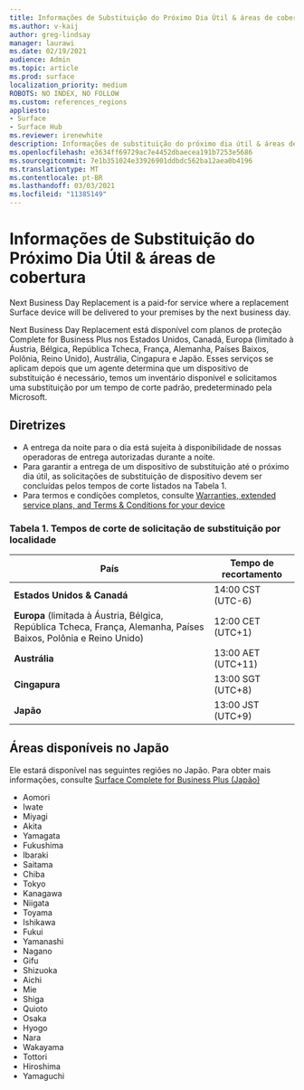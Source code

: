 ```yaml
---
title: Informações de Substituição do Próximo Dia Útil & áreas de cobertura
ms.author: v-kaij
author: greg-lindsay
manager: laurawi
ms.date: 02/19/2021
audience: Admin
ms.topic: article
ms.prod: surface
localization_priority: medium
ROBOTS: NO INDEX, NO FOLLOW
ms.custom: references_regions
appliesto:
- Surface
- Surface Hub
ms.reviewer: irenewhite
description: Informações de substituição do próximo dia útil & áreas de cobertura.
ms.openlocfilehash: e3634ff69729ac7e4452dbaecea191b7253e5686
ms.sourcegitcommit: 7e1b351024e33926901ddbdc562ba12aea0b4196
ms.translationtype: MT
ms.contentlocale: pt-BR
ms.lasthandoff: 03/03/2021
ms.locfileid: "11385149"
---
```

# <a name="next-business-day-replacement-information--coverage-areas"></a>Informações de Substituição do Próximo Dia Útil & áreas de cobertura

Next Business Day Replacement is a paid-for service where a replacement Surface device will be delivered to your premises by the next business day. 

Next Business Day Replacement está disponível com planos de proteção Complete for Business Plus nos Estados Unidos, Canadá, Europa (limitado à Áustria, Bélgica, República Tcheca, França, Alemanha, Países Baixos, Polônia, Reino Unido), Austrália, Cingapura e Japão. Esses serviços se aplicam depois que um agente determina que um dispositivo de substituição é necessário, temos um inventário disponível e solicitamos uma substituição por um tempo de corte padrão, predeterminado pela Microsoft. 

## <a name="guidelines"></a>Diretrizes

- A entrega da noite para o dia está sujeita à disponibilidade de nossas operadoras de entrega autorizadas durante a noite.
- Para garantir a entrega de um dispositivo de substituição até o próximo dia útil, as solicitações de substituição de dispositivo devem ser concluídas pelos tempos de corte listados na Tabela 1. 
- Para termos e condições completos, consulte [Warranties, extended service plans, and Terms & Conditions for your device](https://support.microsoft.com/topic/warranties-extended-service-plans-and-terms-conditions-for-your-device-eedf7a23-84a7-1a47-480b-0e10503eedf5)

### <a name="table-1-replacement-request-cutoff-times-by-locale"></a>Tabela 1. Tempos de corte de solicitação de substituição por localidade

| País                                                                                                    | Tempo de recortamento |
| -------------------------------------------------------------------------------------------------------------- | --------------- |
| **Estados Unidos & Canadá**                                                                                     | 14:00 CST (UTC-6)      |
| **Europa** (limitada à Áustria, Bélgica, República Tcheca, França, Alemanha, Países Baixos, Polônia e Reino Unido) | 12:00 CET (UTC+1)     |
| **Austrália**                                                                                                  | 13:00 AET (UTC+11)    |
| **Cingapura**                                                                                                  | 13:00 SGT (UTC+8)   |
| **Japão**                                                                                                      | 13:00 JST (UTC+9)   |


##  <a name="available-areas-in-japan"></a>Áreas disponíveis no Japão 

Ele estará disponível nas seguintes regiões no Japão. Para obter mais informações, consulte [Surface Complete for Business Plus (Japão)](https://cdn.techcommunity.microsoft.com/assets/Surface/jp-next-day-replace-surface.pdf)

- Aomori
- Iwate
- Miyagi
- Akita
- Yamagata
- Fukushima
- Ibaraki
- Saitama
- Chiba
- Tokyo
- Kanagawa
- Niigata
- Toyama
- Ishikawa
- Fukui
- Yamanashi
- Nagano
- Gifu
- Shizuoka
- Aichi
- Mie
- Shiga
- Quioto
- Osaka
- Hyogo
- Nara
- Wakayama
- Tottori
- Hiroshima
- Yamaguchi

